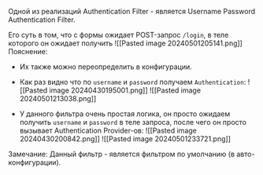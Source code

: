 Одной из реализаций Authentication Filter - является Username Password Authentication Filter.

Его суть в том, что с формы ожидает POST-запрос `/login`, в теле которого он ожидает получить 
![[Pasted image 20240501205141.png]]
Пояснение: 
- Их также можно переопределить в конфигурации.
- Как раз видно что по `username` и `password` получаем `Authentication`:
	![[Pasted image 20240430195001.png]]
	![[Pasted image 20240501213038.png]]

- У данного фильтра очень простая логика, он просто ожидаем получить `username` и `password` в теле запроса, после чего он просто вызывает Authentication Provider-ов:
	![[Pasted image 20240430200842.png]]
	![[Pasted image 20240501233721.png]]

Замечание: Данный фильтр - является фильтром по умолчанию (в авто-конфигурации).